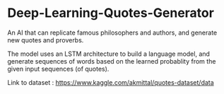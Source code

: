 # Deep-Learning-Quotes-Generator
An AI that can replicate famous philosophers and authors, and generate new quotes and proverbs.

The model uses an LSTM architecture to build a language model, and generate sequences of words based on the learned probablity from the given input sequences (of quotes).

Link to dataset : https://www.kaggle.com/akmittal/quotes-dataset/data
